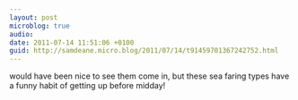 ```yaml
---
layout: post
microblog: true
audio: 
date: 2011-07-14 11:51:06 +0100
guid: http://samdeane.micro.blog/2011/07/14/t91459701367242752.html
---
```

would have been nice to see them come in, but these sea faring types have a funny habit of getting up before midday!
